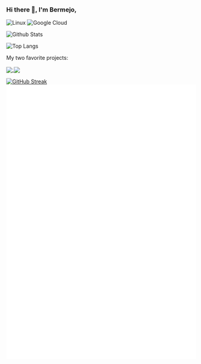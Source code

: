 ### Hi there 👋, I'm Bermejo,

![Linux](https://img.shields.io/badge/Linux-FCC624?logo=linux&logoColor=black&style=flat)
![Google Cloud](https://img.shields.io/badge/Google_Cloud-4285F4?logo=google-cloud&logoColor=white)


![Github Stats](https://github-readme-stats.vercel.app/api?username=bermejo4&count_private=true&show_icons=true&theme=dark) 

![Top Langs](https://github-readme-stats.vercel.app/api/top-langs/?username=bermejo4&hide=TeX,html,CSS,XSLT,scss,Jupyter%20Notebook&layout=compact&theme=dark)

My two favorite projects: 


<a href="https://github.com/bermejo4/IoT_Medical_Device">
  <img align="center" src="https://github-readme-stats.vercel.app/api/pin/?username=bermejo4&repo=IoT_Medical_Device&theme=dark" />
</a>
<a href="https://github.com/bermejo4/Secure_IoT_Medical_Infrastructure">
  <img align="center" src="https://github-readme-stats.vercel.app/api/pin/?username=bermejo4&repo=Secure_IoT_Medical_Infrastructure&theme=dark" />
</a>


[![GitHub Streak](https://streak-stats.demolab.com?user=bermejo4&theme=dark)](https://git.io/streak-stats)
![Metrics](https://github.com/bermejo4/github-metrics/blob/main/github-metrics.svg)

